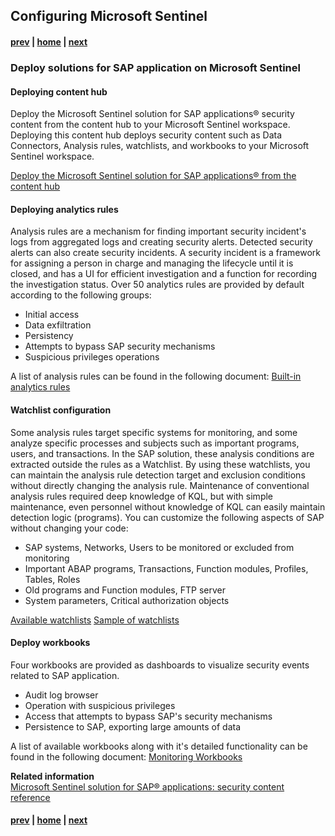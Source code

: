 ## Configuring Microsoft Sentinel
#### [prev](./DataConnector.md) | [home](./introduction.md)  | [next](./Scenarios.md)
### Deploy solutions for SAP application on Microsoft Sentinel

#### Deploying content hub
  Deploy the Microsoft Sentinel solution for SAP applications® security content from the content hub to your Microsoft Sentinel workspace. Deploying this content hub deploys security content such as Data Connectors, Analysis rules, watchlists, and workbooks to your Microsoft Sentinel workspace.

  [Deploy the Microsoft Sentinel solution for SAP applications® from the content hub](https://learn.microsoft.com/en-us/azure/sentinel/sap/deploy-sap-security-content)

#### Deploying analytics rules
  Analysis rules are a mechanism for finding important security incident's logs from aggregated logs and creating security alerts. Detected security alerts can also create security incidents. A security incident is a framework for assigning a person in charge and managing the lifecycle until it is closed, and has a UI for efficient investigation and a function for recording the investigation status.
  Over 50 analytics rules are provided by default according to the following groups:

  - Initial access
  - Data exfiltration
  - Persistency
  - Attempts to bypass SAP security mechanisms
  - Suspicious privileges operations
  
  A list of analysis rules can be found in the following document: 
  [Built-in analytics rules](https://learn.microsoft.com/en-us/azure/sentinel/sap/sap-solution-security-content#built-in-analytics-rules)

#### Watchlist configuration
  Some analysis rules target specific systems for monitoring, and some analyze specific processes and subjects such as important programs, users, and transactions. In the SAP solution, these analysis conditions are extracted outside the rules as a Watchlist. By using these watchlists, you can maintain the analysis rule detection target and exclusion conditions without directly changing the analysis rule. 
  Maintenance of conventional analysis rules required deep knowledge of KQL, but with simple maintenance, even personnel without knowledge of KQL can easily maintain detection logic (programs). You can customize the following aspects of SAP without changing your code:
  - SAP systems, Networks, Users to be monitored or excluded from monitoring
  - Important ABAP programs, Transactions, Function modules, Profiles, Tables, Roles
  - Old programs and Function modules, FTP server
  - System parameters, Critical authorization objects

  [Available watchlists](https://learn.microsoft.com/en-us/azure/sentinel/sap/sap-solution-security-content#available-watchlists)
  [Sample of watchlists](https://github.com/Azure/Azure-Sentinel/tree/master/Solutions/SAP/Analytics/Watchlists)

#### Deploy workbooks
  Four workbooks are provided as dashboards to visualize security events related to SAP application.

  - Audit log browser
  - Operation with suspicious privileges
  - Access that attempts to bypass SAP's security mechanisms
  - Persistence to SAP, exporting large amounts of data

A list of available workbooks along with it's detailed functionality can be found in the following document: [Monitoring Workbooks](https://techcommunity.microsoft.com/t5/microsoft-sentinel-blog/microsoft-sentinel-sap-continuous-threat-monitoring-workbooks/ba-p/3015630)
</br>

**Related information**  </br>
[Microsoft Sentinel solution for SAP® applications: security content reference](https://learn.microsoft.com/en-us/azure/sentinel/sap/sap-solution-security-content#available-watchlists)
</br>
#### [prev](./DataConnector.md) | [home](./introduction.md)  | [next](./Scenarios.md)
